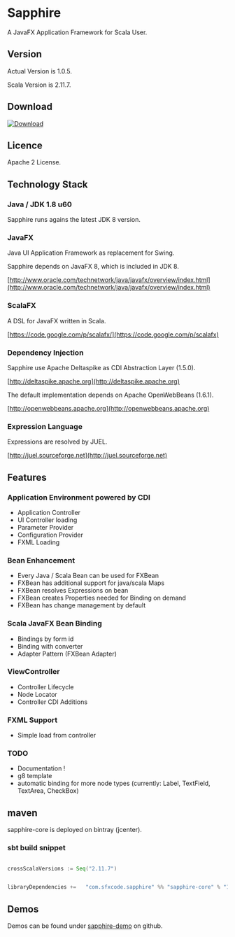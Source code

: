 # Sapphire

A JavaFX Application Framework for Scala User.

## Version

Actual Version is 1.0.5.

Scala Version is 2.11.7.

## Download

[ ![Download](https://api.bintray.com/packages/sfxcode/maven/sapphire-core/images/download.svg) ](https://bintray.com/sfxcode/maven/sapphire-core/_latestVersion)

## Licence

Apache 2 License.

## Technology Stack

### Java / JDK 1.8 u60

Sapphire runs agains the latest JDK 8 version.

### JavaFX

Java UI Application Framework as replacement for Swing.

Sapphire depends on JavaFX 8, which is included in JDK 8.

[http://www.oracle.com/technetwork/java/javafx/overview/index.html](http://www.oracle.com/technetwork/java/javafx/overview/index.html)


### ScalaFX

A DSL for JavaFX written in Scala.

[https://code.google.com/p/scalafx/](https://code.google.com/p/scalafx)


### Dependency Injection

Sapphire use Apache Deltaspike as CDI Abstraction Layer (1.5.0).

[http://deltaspike.apache.org](http://deltaspike.apache.org)

The default implementation depends on Apache OpenWebBeans (1.6.1).

[http://openwebbeans.apache.org](http://openwebbeans.apache.org)

### Expression Language

Expressions are resolved by JUEL.

[http://juel.sourceforge.net](http://juel.sourceforge.net)

## Features

### Application Environment powered by CDI

- Application Controller
- UI Controller loading
- Parameter Provider
- Configuration Provider
- FXML Loading

### Bean Enhancement

- Every Java / Scala Bean can be used for FXBean
- FXBean has additional support for java/scala Maps
- FXBean resolves Expressions on bean
- FXBean creates Properties needed for Binding on demand
- FXBean has change management by default

### Scala JavaFX Bean Binding

- Bindings by form id
- Binding with converter
- Adapter Pattern (FXBean Adapter)

### ViewController

- Controller Lifecycle
- Node Locator
- Controller CDI Additions

### FXML Support

- Simple load from controller

### TODO

- Documentation !
- g8 template
- automatic binding for more node types (currently: Label, TextField, TextArea, CheckBox)


## maven

sapphire-core is deployed on bintray (jcenter).

### sbt build snippet

```scala

crossScalaVersions := Seq("2.11.7")


libraryDependencies +=   "com.sfxcode.sapphire" %% "sapphire-core" % "1.0.2"


```

## Demos

Demos can be found under [sapphire-demo](http://sfxcode.github.io/sapphire-demo/) on github.
